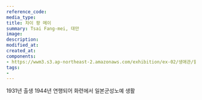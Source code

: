 ```yaml
---
reference_code:
media_type:
title: 차이 팡 메이
summary: Tsai Fang-mei, 대만
image:
description:
modified_at:
created_at:
components:
- https://wwm3.s3.ap-northeast-2.amazonaws.com/exhibition/ex-02/생애관/할머니들/Tsai,+Fang-mei.JPG
tags:
-
---
```

1931년 출생
1944년 연행되어 화련에서 일본군성노예 생활